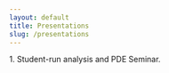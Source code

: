 ```yaml
---
layout: default
title: Presentations
slug: /presentations
---
```





<p>1. Student-run analysis and PDE Seminar.  

	
</p>


<br />
